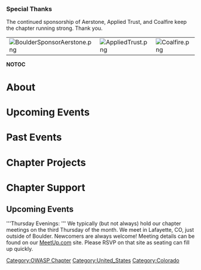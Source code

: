 ### Special Thanks

The continued sponsorship of Aerstone, Applied Trust, and Coalfire keep
the chapter running strong. Thank you.

|                                                                                        |                                                          |                                              |
| -------------------------------------------------------------------------------------- | -------------------------------------------------------- | -------------------------------------------- |
| ![BoulderSponsorAerstone.png](BoulderSponsorAerstone.png "BoulderSponsorAerstone.png") | ![AppliedTrust.png](AppliedTrust.png "AppliedTrust.png") | ![Coalfire.png](Coalfire.png "Coalfire.png") |

__NOTOC__ <font size="2">

# About

# Upcoming Events

# Past Events

# Chapter Projects

# Chapter Support

</font> <headertabs />

## Upcoming Events

'''Thursday Evenings: ''' We typically (but not always) hold our chapter
meetings on the third Thursday of the month. We meet in Lafayette, CO,
just outside of Boulder. Newcomers are always welcome\! Meeting details
can be found on our [MeetUp.com](http://www.meetup.com/OWASP-Boulder/)
site. Please RSVP on that site as seating can fill up quickly.




[Category:OWASP Chapter](Category:OWASP_Chapter "wikilink")
[Category:United_States](Category:United_States "wikilink")
[Category:Colorado](Category:Colorado "wikilink")